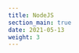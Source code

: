```yaml
---
title: NodeJS
section_main: true
date: 2021-05-13
weight: 3
---
```


<script>
    location.href = "env"
</script>